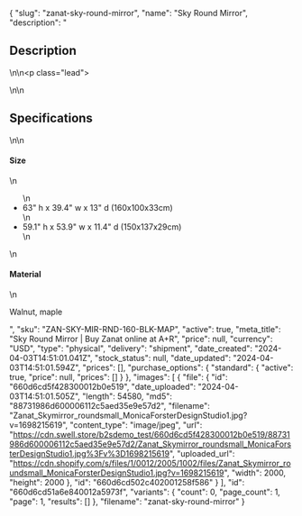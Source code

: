 {
  "slug": "zanat-sky-round-mirror",
  "name": "Sky Round Mirror",
  "description": "<h2>Description</h2>\n<!-- split -->\n<p class=\"lead\"> </p>\n<!-- split -->\n<h2>Specifications</h2>\n<!-- split -->\n<h4>Size</h4>\n<ul>\n<li>63\" h x 39.4\" w x 13\" d (160x100x33cm)</li>\n<li>59.1\" h x 53.9\" w x 11.4\" d (150x137x29cm)</li>\n</ul>\n<h4>Material</h4>\n<p>Walnut, maple</p>",
  "sku": "ZAN-SKY-MIR-RND-160-BLK-MAP",
  "active": true,
  "meta_title": "Sky Round Mirror | Buy Zanat online at A+R",
  "price": null,
  "currency": "USD",
  "type": "physical",
  "delivery": "shipment",
  "date_created": "2024-04-03T14:51:01.041Z",
  "stock_status": null,
  "date_updated": "2024-04-03T14:51:01.594Z",
  "prices": [],
  "purchase_options": {
    "standard": {
      "active": true,
      "price": null,
      "prices": []
    }
  },
  "images": [
    {
      "file": {
        "id": "660d6cd5f428300012b0e519",
        "date_uploaded": "2024-04-03T14:51:01.505Z",
        "length": 54580,
        "md5": "88731986d600006112c5aed35e9e57d2",
        "filename": "Zanat_Skymirror_roundsmall_MonicaForsterDesignStudio1.jpg?v=1698215619",
        "content_type": "image/jpeg",
        "url": "https://cdn.swell.store/b2sdemo_test/660d6cd5f428300012b0e519/88731986d600006112c5aed35e9e57d2/Zanat_Skymirror_roundsmall_MonicaForsterDesignStudio1.jpg%3Fv%3D1698215619",
        "uploaded_url": "https://cdn.shopify.com/s/files/1/0012/2005/1002/files/Zanat_Skymirror_roundsmall_MonicaForsterDesignStudio1.jpg?v=1698215619",
        "width": 2000,
        "height": 2000
      },
      "id": "660d6cd502c402001258f586"
    }
  ],
  "id": "660d6cd51a6e840012a5973f",
  "variants": {
    "count": 0,
    "page_count": 1,
    "page": 1,
    "results": []
  },
  "filename": "zanat-sky-round-mirror"
}